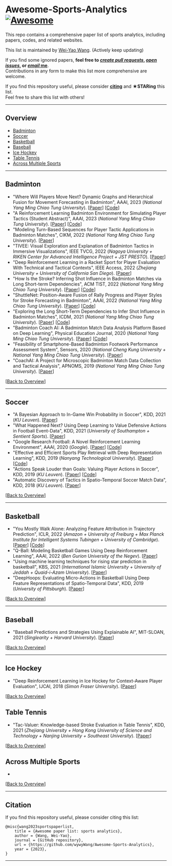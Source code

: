 # Awesome-Sports-Analytics [![Awesome](https://awesome.re/badge-flat.svg)](https://awesome.re)
This repo contains a comprehensive paper list of sports analytics, including papers, codes, and related websites.

This list is maintained by [Wei-Yao Wang](https://wywywang.github.io/). (Actively keep updating)


If you find some ignored papers, **feel free to [*create pull requests*](https://github.com/wywyWang/Awesome-Sports-Analytics/blob/main/How-to-PR.md), [*open issues*](https://github.com/wywyWang/Awesome-Sports-Analytics/issues/new), or [*email* me](mailto:sf1638.cs05@nctu.edu.tw)**. <br> 
Contributions in any form to make this list more comprehensive are welcome.


If you find this repository useful, please consider **[citing](#citation)** and **★STARing** this list. <br>
Feel free to share this list with others!

---

## Overview
- [Badminton](#badminton)
- [Soccer](#soccer)
- [Basketball](#basketball)
- [Baseball](#baseball)
- [Ice Hockey](#ice-hockey)
- [Table Tennis](#table-tennis)
- [Across Multiple Sports](#across-multiple-sports)

---

## Badminton
- "Where Will Players Move Next? Dynamic Graphs and Hierarchical Fusion for Movement Forecasting in Badminton", AAAI, 2023 (*National Yang Ming Chiao Tung University*). [[Paper](https://arxiv.org/abs/2211.12217)] [[Code](https://github.com/wywyWang/CoachAI-Projects/tree/main/Movement%20Forecasting)]
- "A Reinforcement Learning Badminton Environment for Simulating Player Tactics (Student Abstract)", AAAI, 2023 (*National Yang Ming Chiao Tung University*). [[Paper](https://arxiv.org/abs/2211.12234)] [[Code](https://github.com/wywyWang/CoachAI-Projects/tree/main/Strategic%20Environment)]
- "Modeling Turn-Based Sequences for Player Tactic Applications in Badminton Matches", CIKM, 2022 (*National Yang Ming Chiao Tung University*). [[Paper](https://dl.acm.org/doi/abs/10.1145/3511808.3557820)]
- "TIVEE: Visual Exploration and Explanation of Badminton Tactics in Immersive Visualizations", IEEE TVCG, 2022 (*Nagoya University + RIKEN Center for Advanced Intelligence Project + JST PRESTO*). [[Paper](https://ieeexplore.ieee.org/document/9557225)]
- "Deep Reinforcement Learning in a Racket Sport for Player Evaluation With Technical and Tactical Contexts", IEEE Access, 2022 (*Zhejiang University + University of California San Diego*). [[Paper](https://ieeexplore.ieee.org/document/9775086)]
- "How Is the Stroke? Inferring Shot Influence in Badminton Matches via Long Short-term Dependencies", ACM TIST, 2022 (*National Yang Ming Chiao Tung University*). [[Paper](https://dl.acm.org/doi/full/10.1145/3551391)] [[Code](https://github.com/wywyWang/CoachAI-Projects/tree/main/Shot%20Influence)]
- "ShuttleNet: Position-Aware Fusion of Rally Progress and Player Styles for Stroke Forecasting in Badminton", AAAI, 2022 (*National Yang Ming Chiao Tung University*). [[Paper](https://ojs.aaai.org/index.php/AAAI/article/view/20341)] [[Code](https://github.com/wywyWang/CoachAI-Projects/tree/main/Stroke%20Forecasting)]
- "Exploring the Long Short-Term Dependencies to Infer Shot Influence in Badminton Matches", ICDM, 2021 (*National Yang Ming Chiao Tung University*). [[Paper](https://ieeexplore.ieee.org/document/9679184)] [[Code](https://github.com/wywyWang/CoachAI-Projects/tree/main/Shot%20Influence)]
- "Badminton Coach AI: A Badminton Match Data Analysis Platform Based on Deep Learning", Physical Education Journal, 2020 (*National Yang Ming Chiao Tung University*). [[Paper](https://www.airitilibrary.com/Publication/alDetailedMesh?docid=10247297-202006-202007060015-202007060015-201-213)] [[Code](https://github.com/wywyWang/CoachAI-Projects/tree/main/Visualization%20Platform)]
- "Feasibility of Smartphone-Based Badminton Footwork Performance Assessment System", Sensors, 2020 (*National Cheng Kung University + National Yang Ming Chiao Tung University*). [[Paper](https://www.mdpi.com/1424-8220/20/21/6035)]
- "CoachAI: A Project for Microscopic Badminton Match Data Collection and Tactical Analysis", APNOMS, 2019 (*National Yang Ming Chiao Tung University*). [[Paper](https://ieeexplore.ieee.org/document/8893039)]

[[Back to Overview](#overview)]

---

## Soccer
- "A Bayesian Approach to In-Game Win Probability in Soccer", KDD, 2021 (*KU Leuven*). [[Paper](https://dl.acm.org/doi/10.1145/3447548.3467194)]
- "What Happened Next? Using Deep Learning to Value Defensive Actions in Football Event-Data", KDD, 2021 (*University of Southampton + Sentient Sports*). [[Paper](https://dl.acm.org/doi/10.1145/3447548.3467090)]
- "Google Research Football: A Novel Reinforcement Learning Environment", AAAI, 2020 (*Google*). [[Paper](https://arxiv.org/abs/1907.11180)] [[Code](https://github.com/google-research/football)]
- "Effective and Efficient Sports Play Retrieval with Deep Representation Learning", KDD, 2019 (*Nanyang Technological University*). [[Paper](https://dl.acm.org/doi/10.1145/3292500.3330927)] [[Code](https://github.com/zhengwang125/play2vec)]
- "Actions Speak Louder than Goals: Valuing Player Actions in Soccer", KDD, 2019 (*KU Leuven*). [[Paper](https://dl.acm.org/doi/10.1145/3292500.3330758)] [[Code](https://github.com/ML-KULeuven/socceraction)]
- "Automatic Discovery of Tactics in Spatio-Temporal Soccer Match Data", KDD, 2018 (*KU Leuven*). [[Paper](https://dl.acm.org/doi/10.1145/3219819.3219832)]

[[Back to Overview](#overview)]

---

## Basketball
- "You Mostly Walk Alone: Analyzing Feature Attribution in Trajectory Prediction", ICLR, 2022 (*Amazon + University of Freiburg + Max Planck Institute for Intelligent Systems Tubingen + University of Cambridge*). [[Paper](https://openreview.net/forum?id=POxF-LEqnF)] [[Code](https://github.com/amazon-science/explainable-trajectory-prediction)]
- "Q-Ball: Modeling Basketball Games Using Deep Reinforcement Learning", AAAI, 2022 (*Ben Gurion University of the Negev*). [[Paper](https://ojs.aaai.org/index.php/AAAI/article/view/20861)]
- "Using machine learning techniques for rising star prediction in basketball", KBS, 2021 (*International Islamic University + University of Jeddah + Quaid-i-Azam University*). [[Paper](https://www.sciencedirect.com/science/article/pii/S0950705120306353)]
- "DeepHoops: Evaluating Micro-Actions in Basketball Using Deep Feature Representations of Spatio-Temporal Data", KDD, 2019 (*University of Pittsburgh*). [[Paper](https://dl.acm.org/doi/10.1145/3292500.3330719)]

[[Back to Overview](#overview)]

---

## Baseball
- "Baseball Predictions and Strategies Using Explainable AI", MIT-SLOAN, 2021 (*Singlearity + Harvard University*). [[Paper](https://www.sloansportsconference.com/research-papers/baseball-predictions-and-strategies-using-explainable-ai)]

[[Back to Overview](#overview)]

---

## Ice Hockey
- "Deep Reinforcement Learning in Ice Hockey for Context-Aware Player Evaluation", IJCAI, 2018 (*Simon Fraser University*). [[Paper](https://dl.acm.org/doi/10.5555/3304222.3304246)]

[[Back to Overview](#overview)]

## Table Tennis
- "Tac-Valuer: Knowledge-based Stroke Evaluation in Table Tennis", KDD, 2021 (*Zhejiang University + Hong Kong University of Science and Technology + Nanjing University + Southeast University*). [[Paper](https://dl.acm.org/doi/10.1145/3447548.3467104)]

[[Back to Overview](#overview)]

## Across Multiple Sports
- 

[[Back to Overview](#overview)]

---
## Citation
If you find this repository useful, please consider citing this list:
```
@misc{wang2023sportspaperlist,
    title = {Awesome paper list: sports analytics},
    author = {Wang, Wei-Yao},
    journal = {GitHub repository},
    url = {https://github.com/wywyWang/Awesome-Sports-Analytics},
    year = {2023},
}
```

---

